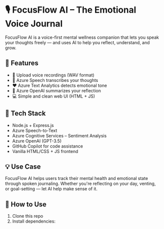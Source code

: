 # 🎙️ FocusFlow AI – The Emotional Voice Journal

FocusFlow AI is a voice-first mental wellness companion that lets you speak your thoughts freely — and uses AI to help you reflect, understand, and grow.

## 🌟 Features

- 🎤 Upload voice recordings (WAV format)
- 🧠 Azure Speech transcribes your thoughts
- ❤️ Azure Text Analytics detects emotional tone
- 📝 Azure OpenAI summarizes your reflection
- 💻 Simple and clean web UI (HTML + JS)

## 🔧 Tech Stack

- Node.js + Express.js
- Azure Speech-to-Text
- Azure Cognitive Services – Sentiment Analysis
- Azure OpenAI (GPT-3.5)
- GitHub Copilot for code assistance
- Vanilla HTML/CSS + JS frontend

## 💡 Use Case

FocusFlow AI helps users track their mental health and emotional state through spoken journaling. Whether you're reflecting on your day, venting, or goal-setting — let AI help make sense of it.

## 🧪 How to Use

1. Clone this repo
2. Install dependencies:
